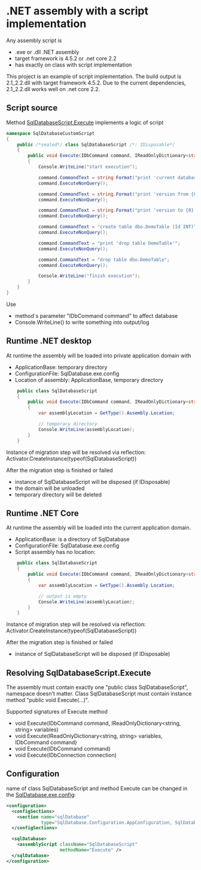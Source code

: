 ﻿.NET assembly with a script implementation
==========================================

Any assembly script is
- .exe or .dll .NET assembly
- target framework is 4.5.2 or .net core 2.2
- has exactly on class with script implementation

This project is an example of script implementation.
The build output is 2.1_2.2.dll with target framework 4.5.2.
Due to the current dependencies, 2.1_2.2.dll works well on .net core 2.2.

## Script source
Method [SqlDatabaseScript.Execute](https://github.com/max-ieremenko/SqlDatabase/blob/master/Examples/CSharpMirationStep/SqlDatabaseScript.cs) implements a logic of script
```C#
namespace SqlDatabaseCustomScript
{
    public /*sealed*/ class SqlDatabaseScript /*: IDisposable*/
    {
        public void Execute(IDbCommand command, IReadOnlyDictionary<string, string> variables)
        {
            Console.WriteLine("start execution");

            command.CommandText = string.Format("print 'current database name is {0}'", variables["DatabaseName"]);
            command.ExecuteNonQuery();

            command.CommandText = string.Format("print 'version from {0}'", variables["CurrentVersion"]);
            command.ExecuteNonQuery();

            command.CommandText = string.Format("print 'version to {0}'", variables["TargetVersion"]);
            command.ExecuteNonQuery();

            command.CommandText = "create table dbo.DemoTable (Id INT)";
            command.ExecuteNonQuery();

            command.CommandText = "print 'drop table DemoTable'";
            command.ExecuteNonQuery();

            command.CommandText = "drop table dbo.DemoTable";
            command.ExecuteNonQuery();

            Console.WriteLine("finish execution");
        }
    }
}
```

Use
* method`s parameter "IDbCommand command" to affect database
* Console.WriteLine() to write something into output/log

## Runtime .NET desktop
At runtime the assembly will be loaded into private application domain with
* ApplicationBase: temporary directory
* ConfigurationFile: SqlDatabase.exe.config
* Location of assembly: ApplicationBase, temporary directory
```C#
    public class SqlDatabaseScript
    {
        public void Execute(IDbCommand command, IReadOnlyDictionary<string, string> variables)
        {
            var assemblyLocation = GetType().Assembly.Location;

            // temporary directory
            Console.WriteLine(assemblyLocation);
        }
    }
```
Instance of migration step will be resolved via reflection: Activator.CreateInstance(typeof(SqlDatabaseScript))

After the migration step is finished or failed
- instance of SqlDatabaseScript will be disposed (if IDisposable)
- the domain will be unloaded
- temporary directory will be deleted

## Runtime .NET Core
At runtime the assembly will be loaded into the current application domain.
* ApplicationBase: is a directory of SqlDatabase
* ConfigurationFile: SqlDatabase.exe.config
* Script assembly has no location:
```C#
    public class SqlDatabaseScript
    {
        public void Execute(IDbCommand command, IReadOnlyDictionary<string, string> variables)
        {
            var assemblyLocation = GetType().Assembly.Location;

            // output is empty
            Console.WriteLine(assemblyLocation);
        }
    }
```
Instance of migration step will be resolved via reflection: Activator.CreateInstance(typeof(SqlDatabaseScript))

After the migration step is finished or failed
- instance of SqlDatabaseScript will be disposed (if IDisposable)

## Resolving SqlDatabaseScript.Execute
The assembly must contain exactly one "public class SqlDatabaseScript", namespace doesn't matter.
Class SqlDatabaseScript must contain instance method "public void Execute(...)".

Supported signatures of Execute method
* void Execute(IDbCommand command, IReadOnlyDictionary<string, string> variables)
* void Execute(IReadOnlyDictionary<string, string> variables, IDbCommand command)
* void Execute(IDbCommand command)
* void Execute(IDbConnection connection)

## Configuration
name of class SqlDatabaseScript and method Execute can be changed in the [SqlDatabase.exe.config](https://github.com/max-ieremenko/SqlDatabase/tree/master/Examples/ConfigurationFile):
```xml
<configuration>
  <configSections>
    <section name="sqlDatabase"
             type="SqlDatabase.Configuration.AppConfiguration, SqlDatabase"/>
  </configSections>

  <sqlDatabase>
    <assemblyScript className="SqlDatabaseScript"
                    methodName="Execute" />
  </sqlDatabase>
</configuration>
```